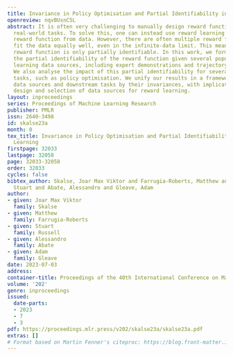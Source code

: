 ```yaml
---
title: Invariance in Policy Optimisation and Partial Identifiability in Reward Learning
openreview: nqvBUsnC5L
abstract: It is often very challenging to manually design reward functions for complex,
  real-world tasks. To solve this, one can instead use reward learning to infer a
  reward function from data. However, there are often multiple reward functions that
  fit the data equally well, even in the infinite-data limit. This means that the
  reward function is only partially identifiable. In this work, we formally characterise
  the partial identifiability of the reward function given several popular reward
  learning data sources, including expert demonstrations and trajectory comparisons.
  We also analyse the impact of this partial identifiability for several downstream
  tasks, such as policy optimisation. We unify our results in a framework for comparing
  data sources and downstream tasks by their invariances, with implications for the
  design and selection of data sources for reward learning.
layout: inproceedings
series: Proceedings of Machine Learning Research
publisher: PMLR
issn: 2640-3498
id: skalse23a
month: 0
tex_title: Invariance in Policy Optimisation and Partial Identifiability in Reward
  Learning
firstpage: 32033
lastpage: 32058
page: 32033-32058
order: 32033
cycles: false
bibtex_author: Skalse, Joar Max Viktor and Farrugia-Roberts, Matthew and Russell,
  Stuart and Abate, Alessandro and Gleave, Adam
author:
- given: Joar Max Viktor
  family: Skalse
- given: Matthew
  family: Farrugia-Roberts
- given: Stuart
  family: Russell
- given: Alessandro
  family: Abate
- given: Adam
  family: Gleave
date: 2023-07-03
address: 
container-title: Proceedings of the 40th International Conference on Machine Learning
volume: '202'
genre: inproceedings
issued:
  date-parts:
  - 2023
  - 7
  - 3
pdf: https://proceedings.mlr.press/v202/skalse23a/skalse23a.pdf
extras: []
# Format based on Martin Fenner's citeproc: https://blog.front-matter.io/posts/citeproc-yaml-for-bibliographies/
---
```

